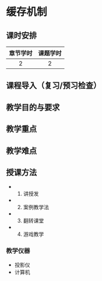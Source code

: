 # 缓存机制

## 课时安排

|章节学时|课题学时|
|:--:|:--:|
|2|2|

## 课程导入（复习/预习检查）

## 教学目的与要求


## 教学重点

## 教学难点

## 授课方法

- 1. 讲授发
- 2. 案例教学法
- 3. 翻转课堂
- 4. 游戏教学

### 教学仪器

* 投影仪
* 计算机